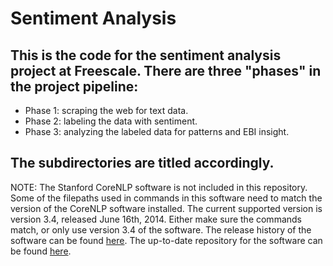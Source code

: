 Sentiment Analysis
===

This is the code for the sentiment analysis project at Freescale. There are three "phases" in the project pipeline:
---

- Phase 1: scraping the web for text data.
- Phase 2: labeling the data with sentiment.
- Phase 3: analyzing the labeled data for patterns and EBI insight.

The subdirectories are titled accordingly.
---

NOTE: The Stanford CoreNLP software is not included in this repository. Some of the filepaths used in commands in this software need to match the version of the CoreNLP software installed. The current supported version is version 3.4, released June 16th, 2014. Either make sure the commands match, or only use version 3.4 of the software. The release history of the software can be found [here](http://nlp.stanford.edu/software/corenlp.shtml#History). The up-to-date repository for the software can be found [here](https://github.com/stanfordnlp/CoreNLP).
